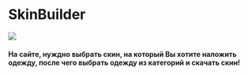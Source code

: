 <h1>SkinBuilder</h1>
<img src="https://github.com/skinbuildermd/skinbuildermd.github.io/assets/68651897/8fd3c5a7-d87e-4106-a16c-9bffd8db9374">


<h4>На сайте, нуждно выбрать скин, на который Вы хотите наложить одежду, после чего выбрать одежду из категорий и скачать скин!</h4>
